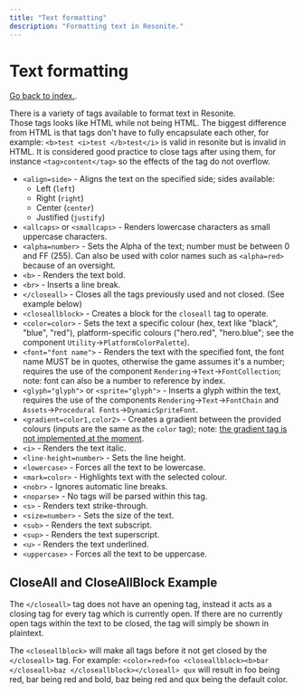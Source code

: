 ```yaml
---
title: "Text formatting"
description: "Formatting text in Resonite."
---
```


# Text formatting

[Go back to index.](/wiki/resonite/).

There is a variety of tags available to format text in Resonite.  
Those tags looks like HTML while not being HTML.
The biggest difference from HTML is that tags don't have to fully encapsulate each other, for example: `<b>test <i>test </b>test</i>` is valid in resonite but is invalid in HTML.
It is considered good practice to close tags after using them, for instance `<tag>content</tag>` so the effects of the tag do not overflow.

- `<align=side>` - Aligns the text on the specified side; sides available:
  - Left (`left`)
  - Right (`right`)
  - Center (`center`)
  - Justified (`justify`)
- `<allcaps>` or `<smallcaps>` - Renders lowercase characters as small uppercase characters.
- `<alpha=number>` - Sets the Alpha of the text; number must be between 0 and FF (255). Can also be used with color names such as `<alpha=red>` because of an oversight.
- `<b>` - Renders the text bold.
- `<br>` - Inserts a line break.
- `</closeall>` - Closes all the tags previously used and not closed. (See example below)
- `<closeallblock>` - Creates a block for the `closeall` tag to operate.
- `<color=color>` - Sets the text a specific colour (hex, text like "black", "blue", "red"), platform-specific colours ("hero.red", "hero.blue"; see the component `Utility`->`PlatformColorPalette`).
- `<font="font name">` - Renders the text with the specified font, the font name MUST be in quotes, otherwise the game assumes it's a number; requires the use of the component `Rendering`->`Text`->`FontCollection`; note: font can also be a number to reference by index.
- `<glyph="glyph">` or `<sprite="glyph">` - Inserts a glyph within the text, requires the use of the components `Rendering`->`Text`->`FontChain` and `Assets`->`Procedural Fonts`->`DynamicSpriteFont`.
- `<gradient=color1,color2>` - Creates a gradient between the provided colours (inputs are the same as the `color` tag); note: [the gradient tag is not implemented at the moment](https://github.com/Yellow-Dog-Man/Resonite-Issues/issues/426).
- `<i>` - Renders the text italic.
- `<line-height=number>` - Sets the line height.
- `<lowercase>` - Forces all the text to be lowercase.
- `<mark=color>` - Highlights text with the selected colour.
- `<nobr>` - Ignores automatic line breaks.
- `<noparse>` - No tags will be parsed within this tag.
- `<s>` - Renders text strike-through.
- `<size=number>` - Sets the size of the text.
- `<sub>` - Renders the text subscript.
- `<sup>` - Renders the text superscript.
- `<u>` - Renders the text underlined.
- `<uppercase>` - Forces all the text to be uppercase.

## CloseAll and CloseAllBlock Example

The `</closeall>` tag does not have an opening tag, instead it acts as a closing tag for every tag which is currently open.
If there are no currently open tags within the text to be closed, the tag will simply be shown in plaintext.

The `<closeallblock>` will make all tags before it not get closed by the `</closeall>` tag.
For example:
`<color=red>foo <closeallblock><b>bar </closeall>baz </closeallblock></closeall> qux`
will result in foo being red, bar being red and bold, baz being red and qux being the default color.
